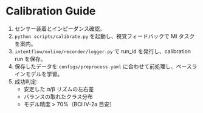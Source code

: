 # Calibration Guide

1. センサー装着とインピーダンス確認。
2. `python scripts/calibrate.py` を起動し、視覚フィードバックで MI タスクを案内。
3. `intentflow/online/recorder/logger.py` で run_id を発行し、calibration run を保存。
4. 保存したデータを `configs/preprocess.yaml` に合わせて前処理し、ベースラインモデルを学習。
5. 成功判定:
   - 安定した α/β リズムの左右差
   - バランスの取れたクラス分布
   - モデル精度 > 70%（BCI IV-2a 目安）
